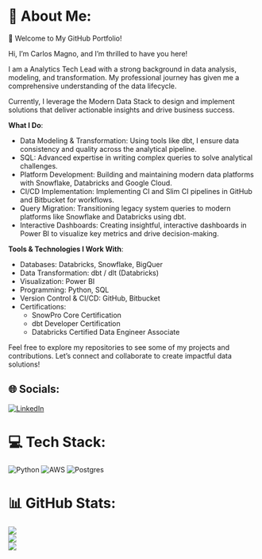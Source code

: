 # 💫 About Me:
🔭 Welcome to My GitHub Portfolio!

Hi, I’m Carlos Magno, and I’m thrilled to have you here!

I am a Analytics Tech Lead with a strong background in data analysis, modeling, and transformation. My professional journey has given me a comprehensive understanding of the data lifecycle.

Currently, I leverage the Modern Data Stack to design and implement solutions that deliver actionable insights and drive business success.

**What I Do**:
* Data Modeling & Transformation: Using tools like dbt, I ensure data consistency and quality across the analytical pipeline.
* SQL: Advanced expertise in writing complex queries to solve analytical challenges.
* Platform Development: Building and maintaining modern data platforms with Snowflake, Databricks and Google Cloud.
* CI/CD Implementation: Implementing CI and Slim CI pipelines in GitHub and Bitbucket for workflows.
* Query Migration: Transitioning legacy system queries to modern platforms like Snowflake and Databricks using dbt.
* Interactive Dashboards: Creating insightful, interactive dashboards in Power BI to visualize key metrics and drive decision-making.

**Tools & Technologies I Work With**:

* Databases: Databricks, Snowflake, BigQuer
* Data Transformation: dbt / dlt (Databricks)
* Visualization: Power BI
* Programming: Python, SQL
* Version Control & CI/CD: GitHub, Bitbucket
* Certifications:
  * SnowPro Core Certification
  * dbt Developer Certification
  * Databricks Certified Data Engineer Associate
 
Feel free to explore my repositories to see some of my projects and contributions. Let’s connect and collaborate to create impactful data solutions!


## 🌐 Socials:
[![LinkedIn](https://img.shields.io/badge/LinkedIn-0077B5?style=for-the-badge&logo=linkedin&logoColor=white)]([https://www.linkedin.com/in/carlos-magno-data-analyst/](https://www.linkedin.com/in/cmagnopbj/))

# 💻 Tech Stack:
![Python](https://img.shields.io/badge/python-3670A0?style=for-the-badge&logo=python&logoColor=ffdd54) ![AWS](https://img.shields.io/badge/AWS-%23FF9900.svg?style=for-the-badge&logo=amazon-aws&logoColor=white) ![Postgres](https://img.shields.io/badge/postgres-%23316192.svg?style=for-the-badge&logo=postgresql&logoColor=white)
# 📊 GitHub Stats:
![](https://github-readme-stats.vercel.app/api?username=cmpbj&theme=vue-dark&hide_border=false&include_all_commits=false&count_private=false)<br/>
![](https://github-readme-streak-stats.herokuapp.com/?user=cmpbj&theme=vue-dark&hide_border=false)<br/>
![](https://github-readme-stats.vercel.app/api/top-langs/?username=cmpbj&theme=vue-dark&hide_border=false&include_all_commits=false&count_private=false&layout=compact)
